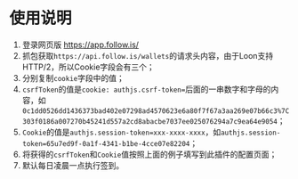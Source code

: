# 使用说明

1. 登录网页版 https://app.follow.is/
2. 抓包获取`https://api.follow.is/wallets`的请求头内容，由于Loon支持HTTP/2，所以Cookie字段会有三个；
3. 分别复制`cookie`字段中的值；
4. `csrfToken`的值是`cookie: authjs.csrf-token=`后面的一串数字和字母的内容，如`0c1dd0526dd1436373bad402e07298ad4570623e6a80f7f67a3aa269e07b66c3%7C303f0186a007270b45241d557a2cd8abacbe7037ee025076294a7c9ea64e9054`；
5. `Cookie`的值是`authjs.session-token=xxx-xxxx-xxxx`，如`authjs.session-token=65u7ed9f-0a1f-4341-b1be-4cce07e82204`；
6. 将获得的`csrfToken`和`Cookie`值按照上面的例子填写到此插件的配置页面；
7. 默认每日凌晨一点执行签到。